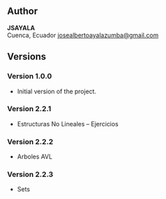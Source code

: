 ## Author
**JSAYALA**  
Cuenca, Ecuador
josealbertoayalazumba@gmail.com

## Versions

### Version 1.0.0
- Initial version of the project.
### Version 2.2.1
- Estructuras No Lineales – Ejercicios
### Version 2.2.2
- Arboles AVL
### Version 2.2.3
- Sets